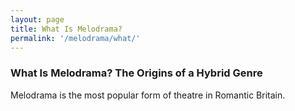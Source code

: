 ```yaml
---
layout: page
title: What Is Melodrama?
permalink: '/melodrama/what/'
---
```


### What Is Melodrama? The Origins of a Hybrid Genre ###

Melodrama is the most popular form of theatre in Romantic Britain.
